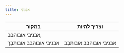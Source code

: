 ```yaml
---
title: אבניבי
---
```


| במקור                  | וצריך להיות            |
|------------------------|------------------------|
| אבניבי אובוהבב,        |                        |
| אבניבי אובוהבב אובותבַך | אבניבי אובוהבב אובותבֶב |

